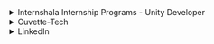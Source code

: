 
<details>
<summary> Internshala Internship Programs - Unity Developer</summary>
<br>
About <br>
Internshala is India's no.1 internship and training platform with 40000+ paid internships in Engineering, MBA, media, law, arts, and other streams.
This is the link for Unity Developer.<br>
<br>

Official Website- <br>
https://internshala.com/internship/detail/unity-development-work-from-home-job-internship-at-my-next-film-private-limited1664886584<br>
<br>

</details>


<details>
<summary>Cuvette-Tech</summary>
<br>
About <br>
Cuvette Tech is a platform that helps startups find the right software developer interns. 
<br>
<br>

Official Website- <br>
https://cuvette.tech/app/student/internships/browse<br>
<br>

</details>


<details>
<summary>LinkedIn</summary>
<br>
About <br>
LinkedIn is a very potent tool for students and recent graduates to search for job and internship opportunities.You can also get internship opportunities for LinkedIn through LinkedIn
<br>
<br>

Official Website- <br>
https://www.linkedin.com/jobs/internship-jobs/<br>
<br>

</details>
